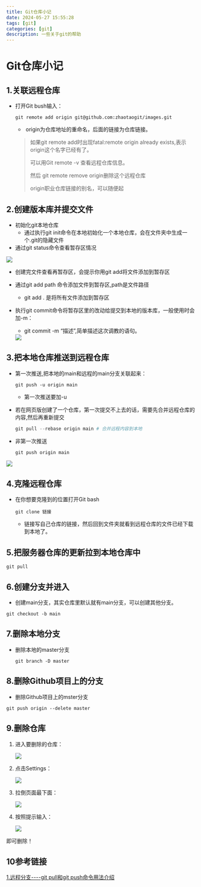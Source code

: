```yaml
---
title: Git仓库小记
date: 2024-05-27 15:55:28
tags: [git]
categories: [git]
description: 一些关于git的帮助
---
```


# Git仓库小记

## 1.关联远程仓库

- 打开Git bush输入：

  ```Git
  git remote add origin git@github.com:zhaotaogit/images.git  
  ```

  - ​	origin为仓库地址的重命名，后面的链接为仓库链接。

  >如果git remote add时出现fatal:remote origin already exists,表示origin这个名字已经有了。
  >
  >可以用Git remote -v 查看远程仓库信息。
  >
  >然后 git remote remove origin删除这个远程仓库
  >
  >origin职业仓库链接的别名，可以随便起

## 2.创建版本库并提交文件

- 初始化git本地仓库	
  - 通过执行git init命令在本地初始化一个本地仓库，会在文件夹中生成一个.git的隐藏文件
- 通过git status命令查看暂存区情况

<img src="https://cdn.jsdelivr.net/gh/zhaotaogit/images/Git%E7%AE%A1%E7%90%86/20210620140151.png"/>

- 创建完文件查看再暂存区，会提示你用git add将文件添加到暂存区

- 通过git add path 命令添加文件到暂存区,path是文件路径

  - git add . 是将所有文件添加到暂存区

- 执行git commit命令将暂存区里的改动给提交到本地的版本库，一般使用时会加-m：

  - git commit -m “描述”,简单描述这次调教的语句。

  <img src="https://cdn.jsdelivr.net/gh/zhaotaogit/images/Git%E7%AE%A1%E7%90%86/git%E6%8E%A8%E9%80%81%E5%92%8C%E4%B8%8A%E4%BC%A0.png"/>



## 3.把本地仓库推送到远程仓库

- 第一次推送,把本地的main和远程的main分支关联起来：

  ```
  git push -u origin main
  ```

  - 第一次推送要加-u


- 若在网页版创建了一个仓库，第一次提交不上去的话，需要先合并远程仓库的内容,然后再重新提交

  ```python
  git pull --rebase origin main	# 合并远程内容到本地
  ```

  

- 非第一次推送

  ```Git
  git push origin main
  ```

<img src="https://cdn.jsdelivr.net/gh/zhaotaogit/images/Git%E7%AE%A1%E7%90%86/%E6%95%88%E6%9E%9C.png"/>

## 4.克隆远程仓库

- 在你想要克隆到的位置打开Git bash

  ```Git
  git clone 链接
  ```

  - 链接写自己仓库的链接，然后回到文件夹就看到远程仓库的文件已经下载到本地了。

## 5.把服务器仓库的更新拉到本地仓库中

```Git
git pull
```

## 6.创建分支并进入

- 创建main分支，其实仓库里默认就有main分支，可以创建其他分支。

```Git
git checkout -b main
```

## 7.删除本地分支

- 删除本地的master分支

  ```Git
  git branch -D master 
  ```

## 8.删除Github项目上的分支

- 删除Github项目上的mster分支

```Git
git push origin --delete master 
```



## 9.删除仓库

1. 进入要删除的仓库：

   <img src="https://cdn.jsdelivr.net/gh/zhaotaogit/images/Git%E7%AE%A1%E7%90%86/20210620135848.png"/>

2. 点击Settings：

   <img src="https://cdn.jsdelivr.net/gh/zhaotaogit/images/Git%E7%AE%A1%E7%90%86/20210620135914.png"/>

3. 拉倒页面最下面：

   <img src="https://cdn.jsdelivr.net/gh/zhaotaogit/images/Git%E7%AE%A1%E7%90%86/20210620135937.png"/>

4. 按照提示输入：

   <img src="https://cdn.jsdelivr.net/gh/zhaotaogit/images/Git%E7%AE%A1%E7%90%86/20210620140006.png"/>

即可删除！



## 10参考链接

[1.远程分支----git pull和git push命令用法介绍](https://blog.csdn.net/qq_42780289/article/details/97804091?utm_medium=distribute.pc_relevant.none-task-blog-2%7Edefault%7EBlogCommendFromMachineLearnPai2%7Edefault-1.control&dist_request_id=1619705520604_31908&depth_1-utm_source=distribute.pc_relevant.none-task-blog-2%7Edefault%7EBlogCommendFromMachineLearnPai2%7Edefault-1.control)

